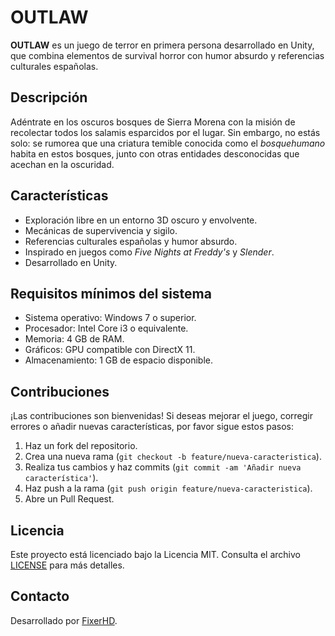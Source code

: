 # OUTLAW

**OUTLAW** es un juego de terror en primera persona desarrollado en Unity, que combina elementos de survival horror con humor absurdo y referencias culturales españolas.

## Descripción

Adéntrate en los oscuros bosques de Sierra Morena con la misión de recolectar todos los salamis esparcidos por el lugar. Sin embargo, no estás solo: se rumorea que una criatura temible conocida como el *bosquehumano* habita en estos bosques, junto con otras entidades desconocidas que acechan en la oscuridad.

## Características

- Exploración libre en un entorno 3D oscuro y envolvente.
- Mecánicas de supervivencia y sigilo.
- Referencias culturales españolas y humor absurdo.
- Inspirado en juegos como *Five Nights at Freddy's* y *Slender*.
- Desarrollado en Unity.

## Requisitos mínimos del sistema

- Sistema operativo: Windows 7 o superior.
- Procesador: Intel Core i3 o equivalente.
- Memoria: 4 GB de RAM.
- Gráficos: GPU compatible con DirectX 11.
- Almacenamiento: 1 GB de espacio disponible.


## Contribuciones

¡Las contribuciones son bienvenidas! Si deseas mejorar el juego, corregir errores o añadir nuevas características, por favor sigue estos pasos:

1. Haz un fork del repositorio.
2. Crea una nueva rama (`git checkout -b feature/nueva-caracteristica`).
3. Realiza tus cambios y haz commits (`git commit -am 'Añadir nueva característica'`).
4. Haz push a la rama (`git push origin feature/nueva-caracteristica`).
5. Abre un Pull Request.

## Licencia

Este proyecto está licenciado bajo la Licencia MIT. Consulta el archivo [LICENSE](LICENSE) para más detalles.

## Contacto

Desarrollado por [FixerHD](https://fixerhd.itch.io).

